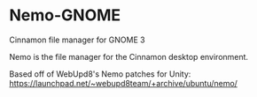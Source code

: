 Nemo-GNOME
==========
Cinnamon file manager for GNOME 3

Nemo is the file manager for the Cinnamon desktop environment.

Based off of WebUpd8's Nemo patches for Unity: https://launchpad.net/~webupd8team/+archive/ubuntu/nemo/
